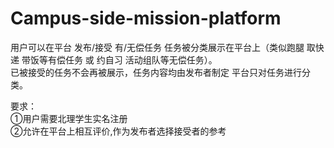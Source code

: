 # Campus-side-mission-platform

用户可以在平台 发布/接受 有/无偿任务 任务被分类展示在平台上（类似跑腿 取快递 带饭等有偿任务 或 约自习 活动组队等无偿任务）。<br>
已被接受的任务不会再被展示，任务内容均由发布者制定 平台只对任务进行分类。<br>

要求：<br>
①用户需要北理学生实名注册<br>
②允许在平台上相互评价,作为发布者选择接受者的参考<br>
